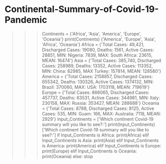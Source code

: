 # Continental-Summary-of-Covid-19-Pandemic
>>> Continents = {'Africa', 'Asia', 'America', 'Europe', 'Oceania'}
>>> print(Continents)
{'America', 'Europe', 'Asia', 'Africa', 'Oceania'}
>>> Africa = {'Total Cases: 49,421, Discharged Cases: 19080, Deaths: 1561, Active Cases: 28851, MIN: Nigeria: 7839, MAX: South Africa: 23615, MEAN: 16474'}
>>> Asia = {'Total Cases: 385,740, Discharged Cases: 258989, Deaths: 13352, Active Cases: 113352, MIN: China: 82985, MAX Turkey: 157814, MEAN: 128580'}
>>> America = {'Total Cases: 2158857, Discharged Cases: 655342, Deaths: 130326, Active Cases: 1374132, MIN: Brazil: 370060, MAX: USA: 1703118, MEAN: 719619'}
>>> Europe = {'Total Cases: 866065, Discharged Cases: 457737, Deaths: 63531, Active Cases: 344981, MIN: Italy: 230158, MAX: Russia: 353427, MEAN: 288688'}
>>> Oceania = {'Total Cases: 8788, Discharged Cases: 8125, Active Cases: 535, MIN: Guam: 166, MAX: Australia: 7118, MEAN: 2929'}
>>> Input_Continents = ['Which continent Covid-19 summary will you like to see?:']
>>> print(Input_Continents)
['Which continent Covid-19 summary will you like to see?:']
>>> if Input_Continents is Africa:
	print(Africa)
elif Input_Continents is Asia:
	print(Asia)
elif Input_Continents is America:
	print(America)
elif Input_Continents is Europe:
	print(Europe)
elif Input_Continents is Oceania:
	print(Oceania)
else:
	stop
